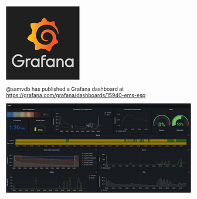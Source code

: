 ![logo](_media/logo/grafana-logo.png ':size=10%')

@samvdb has published a Grafana dashboard at https://grafana.com/grafana/dashboards/15940-ems-esp

![dashboard](_media/screenshot/grafana-dashboard.png ':size=100%')